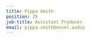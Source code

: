 ```yaml
---
title: Pippa Smith
position: 25
job-title: Assistant Producer
email: pippa.smith@novel.audio
---
```


